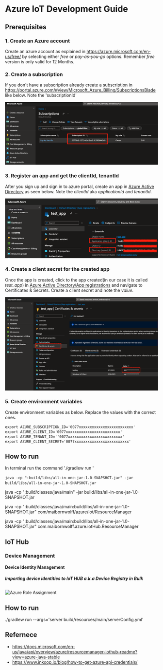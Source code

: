 # Azure IoT Development Guide

## Prerequisites
### 1. Create an Azure account 

Create an azure account as explained in https://azure.microsoft.com/en-us/free/ by selecting either *free* or *pay-as-you-go* options.
Remember *free* version is only valid for 12 Months.

### 2. Create a subscription
If you don't have a subscription already create a subscription in https://portal.azure.com/#view/Microsoft_Azure_Billing/SubscriptionsBlade like below. Note the 'subscriptionId'

![](docs/azure_SubscriptionId.png)


### 3. Register an app and get the clientId, tenantId
After you sign up and sign in to azure portal, create an app in [Azure Active Directory](https://portal.azure.com/#view/Microsoft_AAD_IAM/ActiveDirectoryMenuBlade/~/RegisteredApps) as seen below. Note the *clientId* aka *applicationId* and *tenantId*.

![](docs/azure_ClientIdTenantId.png)

### 4. Create a client secret for the created app
Once the app is created, click to the app created(in our case it is called *test_app*) in [Azure Active Directory/App registrations](https://portal.azure.com/#view/Microsoft_AAD_IAM/ActiveDirectoryMenuBlade/~/RegisteredApps) and navigate to Certificates & Secrets. Create a client secret and note the *value*.

![](docs/azure_ClientSecret.png)


### 5. Create environment variables
Create environment variables as below. Replace the values with the correct ones.

````
export AZURE_SUBSCRIPTION_ID='0077xxxxxxxxxxxxxxxxxxxxxxxxx'
export AZURE_CLIENT_ID='0077xxxxxxxxxxxxxxxxxxxxxxxxx'
export AZURE_TENANT_ID=''0077xxxxxxxxxxxxxxxxxxxxxxxxx'
export AZURE_CLIENT_SECRET='0077xxxxxxxxxxxxxxxxxxxxxxxxx'
````



## How to run
In terminal run the command './gradlew run '

`java -cp ":build/libs/all-in-one-jar-1.0-SNAPSHOT.jar" -jar build/libs/all-in-one-jar-1.0-SNAPSHOT.jar`

java -cp ":build/classes/java/main" -jar build/libs/all-in-one-jar-1.0-SNAPSHOT.jar

java -cp ":build/classes/java/main:build/libs/all-in-one-jar-1.0-SNAPSHOT.jar" com/maibornwolff/azure/iot/ResourceManager

java -cp ":build/classes/java/main:build/libs/all-in-one-jar-1.0-SNAPSHOT.jar" com.maibornwolff.azure.iotHub.ResourceManager



## IoT Hub

### Device Management

#### Device Identity Management

##### Importing device identities to IoT HUB a.k.a Device Registry in Bulk




##
![Azure Role Assignment](https://docs.microsoft.com/en-us/azure/includes/role-based-access-control/media/scope-levels.png)


## How to run
./gradlew run --args='server build/resources/main/serverConfig.yml'

## Refernece
- https://docs.microsoft.com/en-us/java/api/overview/azure/resourcemanager-iothub-readme?view=azure-java-stable
- https://www.inkoop.io/blog/how-to-get-azure-api-credentials/
